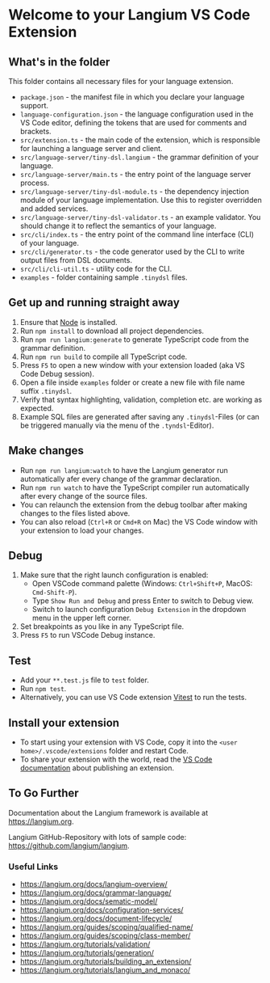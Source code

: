 # Welcome to your Langium VS Code Extension

## What's in the folder

This folder contains all necessary files for your language extension.

* `package.json` - the manifest file in which you declare your language support.
* `language-configuration.json` - the language configuration used in the VS Code editor, defining the tokens that are used for comments and brackets.
* `src/extension.ts` - the main code of the extension, which is responsible for launching a language server and client.
* `src/language-server/tiny-dsl.langium` -  the grammar definition of your language.
* `src/language-server/main.ts` - the entry point of the language server process.
* `src/language-server/tiny-dsl-module.ts` - the dependency injection module of your language implementation. Use this to register overridden and added services.
* `src/language-server/tiny-dsl-validator.ts` - an example validator. You should change it to reflect the semantics of your language.
* `src/cli/index.ts` - the entry point of the command line interface (CLI) of your language.
* `src/cli/generator.ts` - the code generator used by the CLI to write output files from DSL documents.
* `src/cli/cli-util.ts` - utility code for the CLI.
* `examples` - folder containing sample `.tinydsl` files.

## Get up and running straight away

1. Ensure that [Node](https://nodejs.org/en/download/) is installed.
2. Run `npm install` to download all project dependencies.
3. Run `npm run langium:generate` to generate TypeScript code from the grammar definition.
4. Run `npm run build` to compile all TypeScript code.
5. Press `F5` to open a new window with your extension loaded (aka VS Code Debug session).
6. Open a file inside `examples` folder or create a new file with file name suffix `.tinydsl`.
7. Verify that syntax highlighting, validation, completion etc. are working as expected.
8. Example SQL files are generated after saving any `.tinydsl`-Files (or can be triggered manually via the menu of the `.tyndsl`-Editor).

## Make changes

* Run `npm run langium:watch` to have the Langium generator run automatically afer every change of the grammar declaration.
* Run `npm run watch` to have the TypeScript compiler run automatically after every change of the source files.
* You can relaunch the extension from the debug toolbar after making changes to the files listed above.
* You can also reload (`Ctrl+R` or `Cmd+R` on Mac) the VS Code window with your extension to load your changes.

## Debug

1. Make sure that the right launch configuration is enabled:
   * Open VSCode command palette (Windows: `Ctrl+Shift+P`, MacOS: `Cmd-Shift-P`).
   * Type `Show Run and Debug` and press Enter to switch to Debug view.
   * Switch to launch configuration `Debug Extension` in the dropdown menu in the upper left corner.
2. Set breakpoints as you like in any TypeScript file.
3. Press `F5` to run VSCode Debug instance.

## Test

* Add your `**.test.js` file to `test` folder.
* Run `npm test`.
* Alternatively, you can use VS Code extension [Vitest](https://marketplace.visualstudio.com/items?itemName=ZixuanChen.vitest-explorer) to run the tests.

## Install your extension

* To start using your extension with VS Code, copy it into the `<user home>/.vscode/extensions` folder and restart Code.
* To share your extension with the world, read the [VS Code documentation](https://code.visualstudio.com/api/working-with-extensions/publishing-extension) about publishing an extension.

## To Go Further

Documentation about the Langium framework is available at <https://langium.org>.

Langium GitHub-Repository with lots of sample code: <https://github.com/langium/langium>.

### Useful Links

* <https://langium.org/docs/langium-overview/>
* <https://langium.org/docs/grammar-language/>
* <https://langium.org/docs/sematic-model/>
* <https://langium.org/docs/configuration-services/>
* <https://langium.org/docs/document-lifecycle/>
* <https://langium.org/guides/scoping/qualified-name/>
* <https://langium.org/guides/scoping/class-member/>
* <https://langium.org/tutorials/validation/>
* <https://langium.org/tutorials/generation/>
* <https://langium.org/tutorials/building_an_extension/>
* <https://langium.org/tutorials/langium_and_monaco/>
